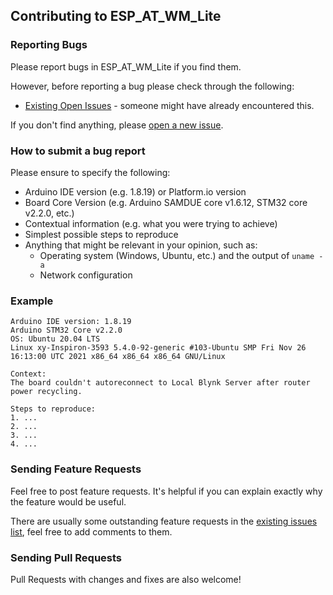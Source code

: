 ## Contributing to ESP_AT_WM_Lite

### Reporting Bugs

Please report bugs in ESP_AT_WM_Lite if you find them.

However, before reporting a bug please check through the following:

* [Existing Open Issues](https://github.com/khoih-prog/ESP_AT_WM_Lite/issues) - someone might have already encountered this.

If you don't find anything, please [open a new issue](https://github.com/khoih-prog/ESP_AT_WM_Lite/issues/new).

### How to submit a bug report

Please ensure to specify the following:

* Arduino IDE version (e.g. 1.8.19) or Platform.io version
* Board Core Version (e.g. Arduino SAMDUE core v1.6.12, STM32 core v2.2.0, etc.)
* Contextual information (e.g. what you were trying to achieve)
* Simplest possible steps to reproduce
* Anything that might be relevant in your opinion, such as:
  * Operating system (Windows, Ubuntu, etc.) and the output of `uname -a`
  * Network configuration


### Example

```
Arduino IDE version: 1.8.19
Arduino STM32 Core v2.2.0
OS: Ubuntu 20.04 LTS
Linux xy-Inspiron-3593 5.4.0-92-generic #103-Ubuntu SMP Fri Nov 26 16:13:00 UTC 2021 x86_64 x86_64 x86_64 GNU/Linux

Context:
The board couldn't autoreconnect to Local Blynk Server after router power recycling.

Steps to reproduce:
1. ...
2. ...
3. ...
4. ...
```

### Sending Feature Requests

Feel free to post feature requests. It's helpful if you can explain exactly why the feature would be useful.

There are usually some outstanding feature requests in the [existing issues list](https://github.com/khoih-prog/ESP_AT_WM_Lite/issues?q=is%3Aopen+is%3Aissue+label%3Aenhancement), feel free to add comments to them.

### Sending Pull Requests

Pull Requests with changes and fixes are also welcome!
